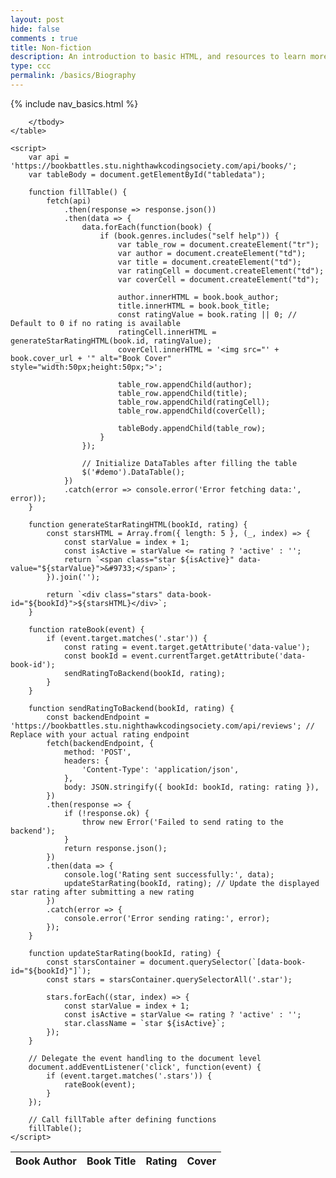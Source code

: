 ```yaml
---
layout: post
hide: false
comments : true
title: Non-fiction
description: An introduction to basic HTML, and resources to learn more.
type: ccc
permalink: /basics/Biography
---
```

<!-- the line below 'pulls' the info from the file nav_non_fiction.html to create a table-->
{% include nav_basics.html %}
<!-- This is where the code goes for the subpage of the subpage 'non_fiction'-->
<!DOCTYPE html>
<html lang="en">
<head>
    <!-- load jQuery and DataTables output style and scripts -->
    <!-- The line below styles the table -->
    <link rel="stylesheet" type="text/css" href="https://cdn.datatables.net/1.13.4/css/jquery.dataTables.min.css">
    <!-- Brings out a tool from jQuery to help change the way the table looks -->
    <script type="text/javascript" language="javascript" src="https://code.jquery.com/jquery-3.6.0.min.js"></script>
    <script>var define = null;</script>
    <script type="text/javascript" language="javascript" src="https://cdn.datatables.net/1.13.4/js/jquery.dataTables.min.js"></script>
    <style>
        .stars {
            font-size: 16px;
            cursor: pointer;
        }
        .stars span {
            color: gray;
        }
        .stars span:hover,
        .stars span.active {
            color: gold;
        }
    </style>
</head>
<body>
    <table id="demo" class="table">
        <thead>
            <tr>
                <th>Book Author</th>
                <th>Book Title</th>
                <th>Rating</th>
                <th>Cover</th>
            </tr>
        </thead>
        <tbody id="tabledata">

        </tbody>
    </table>

    <script>
        var api = 'https://bookbattles.stu.nighthawkcodingsociety.com/api/books/';
        var tableBody = document.getElementById("tabledata");

        function fillTable() {
            fetch(api)
                .then(response => response.json())
                .then(data => {
                    data.forEach(function(book) {
                        if (book.genres.includes("self help")) {
                            var table_row = document.createElement("tr");
                            var author = document.createElement("td");
                            var title = document.createElement("td");
                            var ratingCell = document.createElement("td");
                            var coverCell = document.createElement("td");

                            author.innerHTML = book.book_author;
                            title.innerHTML = book.book_title;
                            const ratingValue = book.rating || 0; // Default to 0 if no rating is available
                            ratingCell.innerHTML = generateStarRatingHTML(book.id, ratingValue);
                            coverCell.innerHTML = '<img src="' + book.cover_url + '" alt="Book Cover" style="width:50px;height:50px;">';

                            table_row.appendChild(author);
                            table_row.appendChild(title);
                            table_row.appendChild(ratingCell);
                            table_row.appendChild(coverCell);

                            tableBody.appendChild(table_row);
                        }
                    });

                    // Initialize DataTables after filling the table
                    $('#demo').DataTable();
                })
                .catch(error => console.error('Error fetching data:', error));
        }

        function generateStarRatingHTML(bookId, rating) {
            const starsHTML = Array.from({ length: 5 }, (_, index) => {
                const starValue = index + 1;
                const isActive = starValue <= rating ? 'active' : '';
                return `<span class="star ${isActive}" data-value="${starValue}">&#9733;</span>`;
            }).join('');

            return `<div class="stars" data-book-id="${bookId}">${starsHTML}</div>`;
        }

        function rateBook(event) {
            if (event.target.matches('.star')) {
                const rating = event.target.getAttribute('data-value');
                const bookId = event.currentTarget.getAttribute('data-book-id');
                sendRatingToBackend(bookId, rating);
            }
        }

        function sendRatingToBackend(bookId, rating) {
            const backendEndpoint = 'https://bookbattles.stu.nighthawkcodingsociety.com/api/reviews'; // Replace with your actual rating endpoint
            fetch(backendEndpoint, {
                method: 'POST',
                headers: {
                    'Content-Type': 'application/json',
                },
                body: JSON.stringify({ bookId: bookId, rating: rating }),
            })
            .then(response => {
                if (!response.ok) {
                    throw new Error('Failed to send rating to the backend');
                }
                return response.json();
            })
            .then(data => {
                console.log('Rating sent successfully:', data);
                updateStarRating(bookId, rating); // Update the displayed star rating after submitting a new rating
            })
            .catch(error => {
                console.error('Error sending rating:', error);
            });
        }

        function updateStarRating(bookId, rating) {
            const starsContainer = document.querySelector(`[data-book-id="${bookId}"]`);
            const stars = starsContainer.querySelectorAll('.star');

            stars.forEach((star, index) => {
                const starValue = index + 1;
                const isActive = starValue <= rating ? 'active' : '';
                star.className = `star ${isActive}`;
            });
        }

        // Delegate the event handling to the document level
        document.addEventListener('click', function(event) {
            if (event.target.matches('.stars')) {
                rateBook(event);
            }
        });

        // Call fillTable after defining functions
        fillTable();
    </script>
</body>
</html>

